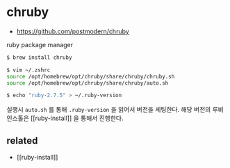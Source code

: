 # chruby

- https://github.com/postmodern/chruby

ruby package manager

```sh
$ brew install chruby

$ vim ~/.zshrc
source /opt/homebrew/opt/chruby/share/chruby/chruby.sh
source /opt/homebrew/opt/chruby/share/chruby/auto.sh

$ echo "ruby-2.7.5" > ~/.ruby-version
```

실행시 `auto.sh` 를 통해 `.ruby-version` 을 읽어서 버전을 세팅한다.
해당 버전의 루비 인스톨은 [[ruby-install]] 을 통해서 진행한다.

## related
- [[ruby-install]]
